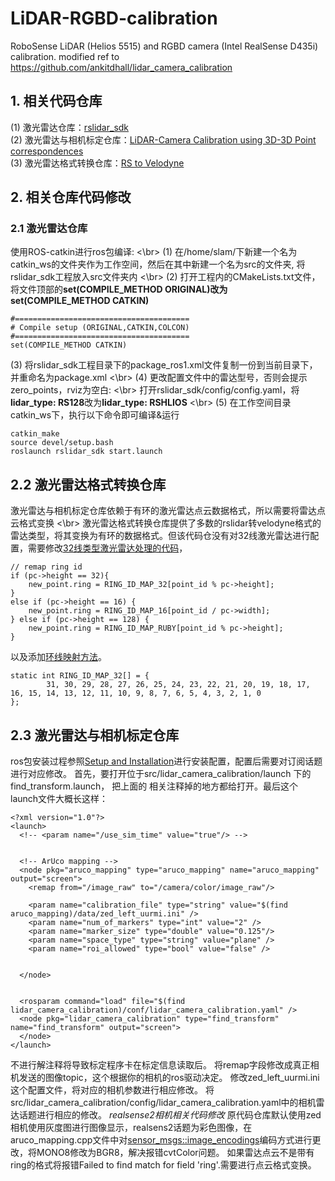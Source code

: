 # LiDAR-RGBD-calibration
RoboSense LiDAR (Helios 5515) and RGBD camera (Intel RealSense D435i) calibration.
modified ref to https://github.com/ankitdhall/lidar_camera_calibration

## 1. 相关代码仓库
(1) 激光雷达仓库：[rslidar_sdk](https://github.com/RoboSense-LiDAR/rslidar_sdk) </br>
(2) 激光雷达与相机标定仓库：[LiDAR-Camera Calibration using 3D-3D Point correspondences](https://github.com/ankitdhall/lidar_camera_calibration) </br>
(3) 激光雷达格式转换仓库：[RS to Velodyne](https://github.com/HViktorTsoi/rs_to_velodyne)
## 2. 相关仓库代码修改
### 2.1 激光雷达仓库
使用ROS-catkin进行ros包编译: <\br>
(1) 在/home/slam/下新建一个名为catkin_ws的文件夹作为工作空间，然后在其中新建一个名为src的文件夹, 将rslidar_sdk工程放入src文件夹内 <\br>
(2) 打开工程内的CMakeLists.txt文件，将文件顶部的**set(COMPILE_METHOD ORIGINAL)**改为**set(COMPILE_METHOD CATKIN)**
```
#=======================================
# Compile setup (ORIGINAL,CATKIN,COLCON)
#=======================================
set(COMPILE_METHOD CATKIN)
```
(3) 将rslidar_sdk工程目录下的package_ros1.xml文件复制一份到当前目录下，并重命名为package.xml <\br>
(4) 更改配置文件中的雷达型号，否则会提示zero_points，rviz为空白: <\br>
打开rslidar_sdk/config/config.yaml，将**lidar_type: RS128**改为**lidar_type: RSHLIOS** <\br>
(5) 在工作空间目录catkin_ws下，执行以下命令即可编译&运行 
```
catkin_make
source devel/setup.bash
roslaunch rslidar_sdk start.launch
```

## 2.2 激光雷达格式转换仓库
激光雷达与相机标定仓库依赖于有环的激光雷达点云数据格式，所以需要将雷达点云格式变换 <\br>
激光雷达格式转换仓库提供了多数的rslidar转velodyne格式的雷达类型，将其变换为有环的数据格式。但该代码仓没有对32线激光雷达进行配置，需要修改[32线类型激光雷达处理的代码](https://github.com/HViktorTsoi/rs_to_velodyne/blob/c7125ffe8616d26a74f45f91299824de0167b63d/src/rs_to_velodyne.cpp#L115)，
```  
// remap ring id
if (pc->height == 32){
    new_point.ring = RING_ID_MAP_32[point_id % pc->height];
}
else if (pc->height == 16) {
    new_point.ring = RING_ID_MAP_16[point_id / pc->width];
} else if (pc->height == 128) {
    new_point.ring = RING_ID_MAP_RUBY[point_id % pc->height];
}
```
以及添加[环线映射方法](https://github.com/HViktorTsoi/rs_to_velodyne/blob/c7125ffe8616d26a74f45f91299824de0167b63d/src/rs_to_velodyne.cpp#L22)。
```
static int RING_ID_MAP_32[] = {
        31, 30, 29, 28, 27, 26, 25, 24, 23, 22, 21, 20, 19, 18, 17, 16, 15, 14, 13, 12, 11, 10, 9, 8, 7, 6, 5, 4, 3, 2, 1, 0
};
```

## 2.3 激光雷达与相机标定仓库
ros包安装过程参照[Setup and Installation](https://github.com/ankitdhall/lidar_camera_calibration/wiki/Welcome-to-%60lidar_camera_calibration%60-Wiki!)进行安装配置，配置后需要对订阅话题进行对应修改。
首先，要打开位于src/lidar_camera_calibration/launch 下的find_transform.launch， 把上面的 <!-- ArUco mapping --> 相关注释掉的地方都给打开。最后这个launch文件大概长这样：
```
<?xml version="1.0"?>
<launch>
  <!-- <param name="/use_sim_time" value="true"/> -->
  

  <!-- ArUco mapping -->
  <node pkg="aruco_mapping" type="aruco_mapping" name="aruco_mapping" output="screen">
    <remap from="/image_raw" to="/camera/color/image_raw"/>

    <param name="calibration_file" type="string" value="$(find aruco_mapping)/data/zed_left_uurmi.ini" /> 
    <param name="num_of_markers" type="int" value="2" />
    <param name="marker_size" type="double" value="0.125"/>
    <param name="space_type" type="string" value="plane" />
    <param name="roi_allowed" type="bool" value="false" />


  </node>  


  <rosparam command="load" file="$(find lidar_camera_calibration)/conf/lidar_camera_calibration.yaml" />
  <node pkg="lidar_camera_calibration" type="find_transform" name="find_transform" output="screen">
  </node>
</launch>
```
不进行解注释将导致标定程序卡在标定信息读取后。
将remap字段修改成真正相机发送的图像topic，这个根据你的相机的ros驱动决定。
修改zed_left_uurmi.ini 这个配置文件，将对应的相机参数进行相应修改。
将src/lidar_camera_calibration/config/lidar_camera_calibration.yaml中的相机雷达话题进行相应的修改。
*realsense2相机相关代码修改*
原代码仓库默认使用zed相机使用灰度图进行图像显示，realsens2话题为彩色图像，在aruco_mapping.cpp文件中对[sensor_msgs::image_encodings](https://github.com/ankitdhall/lidar_camera_calibration/blob/13d52954fa18ee3eef86272757555a28a2532c71/dependencies/aruco_mapping/src/aruco_mapping.cpp#L167)编码方式进行更改，将MONO8修改为BGR8，解决报错cvtColor问题。
如果雷达点云不是带有ring的格式将报错Failed to find match for field 'ring'.需要进行点云格式变换。


